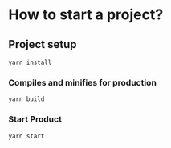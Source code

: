 # How to start a project?


## Project setup
```
yarn install
```

### Compiles and minifies for production
```
yarn build
```

### Start Product
```
yarn start
```

